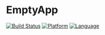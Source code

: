EmptyApp
========

[![Build Status](https://magnum.travis-ci.com/Aymenworks/StudentProjectInfotel.svg?token=8Kh5bg7YE8eGW1kCqDJj)](https://magnum.travis-ci.com/Aymenworks/StudentProjectInfotel)
[![Platform](https://img.shields.io/badge/iOS-7.0%2B-lightgrey.svg?style=flat)](https://developer.apple.com/iphone/index.action)
[![Language](https://img.shields.io/badge/language-swift-orange.svg?style=flat)](https://developer.apple.com/swift)
